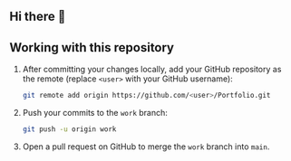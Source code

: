 ## Hi there 👋

<!--
**RRocaP/RRocaP** is a ✨ _special_ ✨ repository because its `README.md` (this file) appears on your GitHub profile.

Here are some ideas to get you started:

- 🔭 I’m currently working on ...
- 🌱 I’m currently learning ...
- 👯 I’m looking to collaborate on ...
- 🤔 I’m looking for help with ...
- 💬 Ask me about ...
- 📫 How to reach me: ...
- 😄 Pronouns: ...
- ⚡ Fun fact: ...
-->

## Working with this repository

1. After committing your changes locally, add your GitHub repository as the remote (replace `<user>` with your GitHub username):

   ```bash
   git remote add origin https://github.com/<user>/Portfolio.git
   ```

2. Push your commits to the `work` branch:

   ```bash
   git push -u origin work
   ```

3. Open a pull request on GitHub to merge the `work` branch into `main`.

